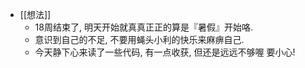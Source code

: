 - [[想法]]
	- 18周结束了, 明天开始就真真正正的算是『暑假』开始咯.
	- 意识到自己的不足, 不要用蝇头小利的快乐来麻痹自己.
	- 今天静下心来读了一些代码, 有一点收获, 但还是远远不够喔 要小心!